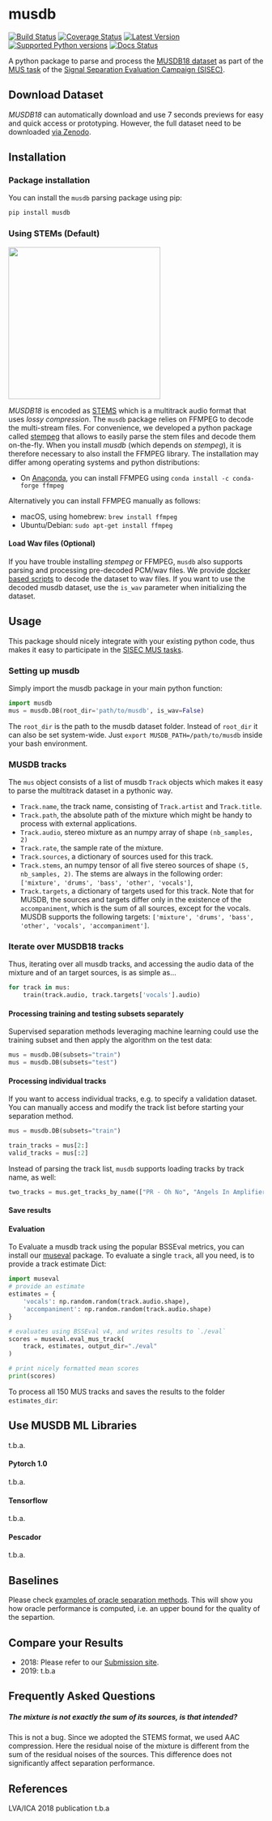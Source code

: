 # musdb

[![Build Status](https://travis-ci.org/sigsep/sigsep-mus-db.svg?branch=master)](https://travis-ci.org/sigsep/sigsep-mus-db)
[![Coverage Status](https://coveralls.io/repos/github/sigsep/sigsep-mus-db/badge.svg?branch=master)](https://coveralls.io/github/sigsep/sigsep-mus-db?branch=master)
[![Latest Version](https://img.shields.io/pypi/v/musdb.svg)](https://pypi.python.org/pypi/musdb/)
[![Supported Python versions](https://img.shields.io/pypi/pyversions/musdb.svg)](https://pypi.python.org/pypi/musdb/)
[![Docs Status](https://readthedocs.org/projects/musdb/badge/?version=latest)](https://musdb.readthedocs.org/en/latest/)


A python package to parse and process the [MUSDB18 dataset](https://sigsep.github.io/musdb) as part of the [MUS task](https://sisec.inria.fr/home/2018-professionally-produced-music-recordings/) of the [Signal Separation Evaluation Campaign (SISEC)](https://sisec.inria.fr/).

## Download Dataset

_MUSDB18_ can automatically download and use 7 seconds previews for easy and quick access or prototyping. 
However, the full dataset need to be downloaded [via Zenodo](https://sigsep.github.io/musdb).

## Installation

### Package installation

You can install the `musdb` parsing package using pip:

```bash
pip install musdb
```

### Using STEMs (Default)

<img src="https://sigsep.github.io/assets/img/stems.a411b49d.png" width="300"/>

_MUSDB18_ is encoded as [STEMS](http://www.stems-music.com/) which is a multitrack audio format that uses _lossy compression_. The `musdb` package relies on FFMPEG to decode the multi-stream files. For convenience, we developed a python package called [stempeg](https://github.com/faroit/stempeg) that allows to easily parse the stem files and decode them on-the-fly.
When you install _musdb_ (which depends on _stempeg_), it is therefore necessary to also install the FFMPEG library. The installation may differ among operating systems and python distributions:

* On [Anaconda](https://anaconda.org), you can install FFMPEG using `conda install -c conda-forge ffmpeg`

Alternatively you can install FFMPEG manually as follows:

* macOS, using homebrew: `brew install ffmpeg`
* Ubuntu/Debian: `sudo apt-get install ffmpeg `

#### Load Wav files (Optional)

If you have trouble installing _stempeg_ or FFMPEG, `musdb` also supports parsing and processing pre-decoded PCM/wav files. We provide [docker based scripts](https://github.com/sigsep/sigsep-mus-io) to decode the dataset to wav files.
If you want to use the decoded musdb dataset, use the `is_wav` parameter when initializing the dataset.

## Usage

This package should nicely integrate with your existing python code, thus makes it easy to participate in the [SISEC MUS tasks](https://sisec.inria.fr/home/2016-professionally-produced-music-recordings).

### Setting up musdb

Simply import the musdb package in your main python function:

```python
import musdb
mus = musdb.DB(root_dir='path/to/musdb', is_wav=False)
```

The ```root_dir``` is the path to the musdb dataset folder. Instead of ```root_dir``` it can also be set system-wide. Just ```export MUSDB_PATH=/path/to/musdb``` inside your bash environment.

### MUSDB tracks

The `mus` object consists of a list of musdb ```Track``` objects which makes it easy to parse the multitrack dataset in a pythonic way.

 - ```Track.name```, the track name, consisting of `Track.artist` and `Track.title`.
 - ```Track.path```, the absolute path of the mixture which might be handy to process with external applications.
 - ```Track.audio```, stereo mixture as an numpy array of shape `(nb_samples, 2)`
 - ```Track.rate```, the sample rate of the mixture.
 - ```Track.sources```, a dictionary of sources used for this track.
 - ```Track.stems```, an numpy tensor of all five stereo sources of shape `(5, nb_samples, 2)`. The stems are always in the following order: `['mixture', 'drums', 'bass', 'other', 'vocals']`,
 - ```Track.targets```, a dictionary of targets used for this track.
Note that for MUSDB, the sources and targets differ only in the existence of the `accompaniment`, which is the sum of all sources, except for the vocals. MUSDB supports the following targets: `['mixture', 'drums', 'bass', 'other', 'vocals', 'accompaniment']`.

### Iterate over MUSDB18 tracks

Thus, iterating over all musdb tracks, and accessing the audio data of the mixture and of an target sources, is as simple as...

```python
for track in mus:
    train(track.audio, track.targets['vocals'].audio)
```

#### Processing training and testing subsets separately

Supervised separation methods leveraging machine learning could use the training subset and then apply the algorithm on the test data:

```python
mus = musdb.DB(subsets="train")
mus = musdb.DB(subsets="test")
```

#### Processing individual tracks

If you want to access individual tracks, e.g. to specify a validation dataset. You can manually access and modify the track list before starting your separation method.

```python
mus = musdb.DB(subsets="train")

train_tracks = mus[2:]
valid_tracks = mus[:2]
```

Instead of parsing the track list, `musdb` supports loading tracks by track name, as well:

```python
two_tracks = mus.get_tracks_by_name(["PR - Oh No", "Angels In Amplifiers - I'm Alright"])
```

#### Save results

#### Evaluation

To Evaluate a musdb track using the popular BSSEval metrics, you can install our [museval](https://github.com/sigsep/sigsep-mus-eval) package.
To evaluate a single `track`, all you need, is to provide a track estimate Dict:

```python
import museval
# provide an estimate
estimates = {
    'vocals': np.random.random(track.audio.shape),
    'accompaniment': np.random.random(track.audio.shape)
}

# evaluates using BSSEval v4, and writes results to `./eval`
scores = museval.eval_mus_track(
    track, estimates, output_dir="./eval"
)

# print nicely formatted mean scores
print(scores)
```

To process all 150 MUS tracks and saves the results to the folder ```estimates_dir```:

## Use MUSDB ML Libraries 

t.b.a.

#### Pytorch 1.0

t.b.a.

#### Tensorflow

t.b.a.

#### Pescador

t.b.a.

## Baselines

Please check [examples of oracle separation methods](https://github.com/sigsep/sigsep-mus-oracle).
This will show you how oracle performance is computed, i.e. an upper bound for the quality of the separtion.

## Compare your Results

- 2018: Please refer to our [Submission site](https://github.com/sigsep/sigsep-mus-2018).
- 2019: t.b.a

## Frequently Asked Questions

##### The mixture is not exactly the sum of its sources, is that intended?

This is not a bug. Since we adopted the STEMS format, we used AAC compression. Here the residual noise of the mixture is different from the sum of the residual noises of the sources. This difference does not significantly affect separation performance.

## References

LVA/ICA 2018 publication t.b.a
